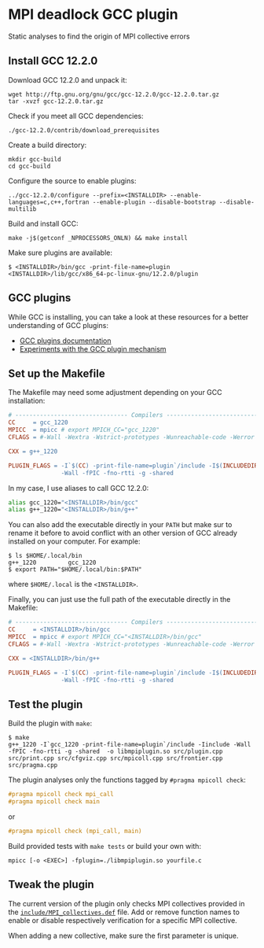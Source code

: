 # MPI deadlock GCC plugin

Static analyses to find the origin of MPI collective errors

## Install GCC 12.2.0

Download GCC 12.2.0 and unpack it:

```
wget http://ftp.gnu.org/gnu/gcc/gcc-12.2.0/gcc-12.2.0.tar.gz
tar -xvzf gcc-12.2.0.tar.gz
```

Check if you meet all GCC dependencies:

```
./gcc-12.2.0/contrib/download_prerequisites
```

Create a build directory:

```
mkdir gcc-build
cd gcc-build
```

Configure the source to enable plugins:

```
../gcc-12.2.0/configure --prefix=<INSTALLDIR> --enable-languages=c,c++,fortran --enable-plugin --disable-bootstrap --disable-multilib
```

Build and install GCC:

```
make -j$(getconf _NPROCESSORS_ONLN) && make install
```

Make sure plugins are available:

```
$ <INSTALLDIR>/bin/gcc -print-file-name=plugin
<INSTALLDIR>/lib/gcc/x86_64-pc-linux-gnu/12.2.0/plugin
```

## GCC plugins

While GCC is installing, you can take a look at these resources for a better
understanding of GCC plugins:
- [GCC plugins documentation](https://gcc.gnu.org/onlinedocs/gcc-12.2.0/gccint/Plugins.html#Plugins)
- [Experiments with the GCC plugin mechanism](https://github.com/rofirrim/gcc-plugins)

## Set up the Makefile

The Makefile may need some adjustment depending on your GCC installation:

```Makefile
# -------------------------------- Compilers --------------------------------- #
CC     = gcc_1220
MPICC  = mpicc # export MPICH_CC="gcc_1220"
CFLAGS = #-Wall -Wextra -Wstrict-prototypes -Wunreachable-code -Werror -O3 -g

CXX = g++_1220

PLUGIN_FLAGS = -I`$(CC) -print-file-name=plugin`/include -I$(INCLUDEDIR) \
               -Wall -fPIC -fno-rtti -g -shared
```

In my case, I use aliases to call GCC 12.2.0:

```bash
alias gcc_1220="<INSTALLDIR>/bin/gcc"
alias g++_1220="<INSTALLDIR>/bin/g++"
```

You can also add the executable directly in your `PATH` but make sur to rename
it before to avoid conflict with an other version of GCC already installed on
your computer. For example:

```
$ ls $HOME/.local/bin
g++_1220         gcc_1220
$ export PATH="$HOME/.local/bin:$PATH"
```

where `$HOME/.local` is the `<INSTALLDIR>`.

Finally, you can just use the full path of the executable directly in the
Makefile:

```Makefile
# -------------------------------- Compilers --------------------------------- #
CC     = <INSTALLDIR>/bin/gcc
MPICC  = mpicc # export MPICH_CC="<INSTALLDIR>/bin/gcc"
CFLAGS = #-Wall -Wextra -Wstrict-prototypes -Wunreachable-code -Werror -O3 -g

CXX = <INSTALLDIR>/bin/g++

PLUGIN_FLAGS = -I`$(CC) -print-file-name=plugin`/include -I$(INCLUDEDIR) \
               -Wall -fPIC -fno-rtti -g -shared
```

## Test the plugin

Build the plugin with `make`:

```
$ make
g++_1220 -I`gcc_1220 -print-file-name=plugin`/include -Iinclude -Wall -fPIC -fno-rtti -g -shared  -o libmpiplugin.so src/plugin.cpp src/print.cpp src/cfgviz.cpp src/mpicoll.cpp src/frontier.cpp src/pragma.cpp
```

The plugin analyses only the functions tagged by `#pragma mpicoll check`:

```c
#pragma mpicoll check mpi_call
#pragma mpicoll check main
```

or

```c
#pragma mpicoll check (mpi_call, main)
```

Build provided tests with `make tests` or build your own with:

```
mpicc [-o <EXEC>] -fplugin=./libmpiplugin.so yourfile.c
```

## Tweak the plugin

The current version of the plugin only checks MPI collectives provided in the
[`include/MPI_collectives.def`](include/MPI_collectives.def) file. Add or remove
function names to enable or disable respectively verification for a specific
MPI collective.

When adding a new collective, make sure the first parameter is unique.
